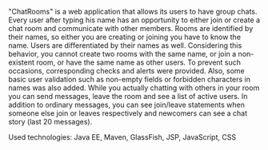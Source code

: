 "ChatRooms" is a web application that allows its users to have group chats.
Every user after typing his name has an opportunity to either join or create a chat room and communicate with other members.
Rooms are identified by their names, so either you are creating or joining you have to know the name.
Users are differentiated by their names as well. Considering this behavior,
you cannot create two rooms with the same name, or join a non-existent room, or have the same name as other users.
To prevent such occasions, corresponding checks and alerts were provided. Also, some basic user validation
such as non-empty fields or forbidden characters in names was also added.
While you actually chatting with others in your room you can send messages, leave the room and see a list of active users.
In addition to ordinary messages, you can see join/leave statements when someone
else join or leaves respectively and newcomers can see a chat story (last 20 messages).
	 
Used technologies: Java EE, Maven, GlassFish, JSP, JavaScript, CSS
